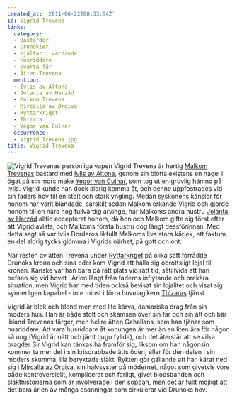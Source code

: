 ```yaml
---
created_at: '2011-06-22T00:33:04Z'
id: Vigrid Trevena
links:
  category:
  - Bastarder
  - Drunokier
  - Hjältar i vardande
  - Husriddare
  - Svarta får
  - Ätten Trevena
  mention:
  - Ivlis av Altona
  - Jolanta av Harzád
  - Malkom Trevena
  - Mircalla av Orgiva
  - Ryttarkriget
  - Thizara
  - Yegor van Culnar
  occurrence:
  - Vigrid_Trevena.jpg
title: Vigrid Trevena
---
```


![Vigrid Trevenas personliga vapen] Vigrid Trevena är hertig [Malkom Trevenas] bastard med [Ivlis av
Altona], genom sin blotta existens en nagel i ögat på sin mors make [Yegor van Culnar], som tog ut
en gruvlig hämnd på Ivlis. Vigrid kunde han dock aldrig komma åt, och denne uppfostrades vid sin
faders hov till en stolt och stark yngling. Medan syskonens känslor för honom har varit blandade,
särskilt sedan Malkom erkände Vigrid och gjorde honom till en nära nog fullvärdig arvinge, har
Malkoms andra hustru [Jolanta av Harzád] alltid accepterat honom, då hon och Malkom gifte sig först
efter att Vigrid avlats, och Malkoms första hustru dog långt dessförinnan. Med detta sagt så var
Ivlis Dordaros likfullt Malkoms livs stora kärlek, ett faktum en del aldrig tycks glömma i Vigrids
närhet, på gott och ont.

När resten av ätten Trevena under [Ryttarkriget] på olika sätt förrådde Drunoks krona och sina eder
kom Vigrid att hålla sig obrottsligt lojal till kronan. Kanske var han bara på rätt plats vid rätt
tid, såtillvida att han befann sig vid hovet i Arlon långt från faderns inflytande och prekära
situation, men Vigrid har med tiden också bevisat sin lojalitet och visat sig synnerligen kapabel -
inte minst i förra hovmagikern [Thizaras] tjänst.

Vigrid är blek och blond men med lite kärva, damariska drag från sin moders hus. Han är både stolt
och skamsen över sin far och sin ätt och bär ibland Trevenas färger, men hellre ätten Gahallans, som
han tjänar som husriddare. Att vara husriddare åt konungen är mer än en liten ära för någon så ung
(Vigrid är nätt och jämt tjugo fyllda), och det återstår att se vilka bragder Sir Vigrid kan tänkas
ha framför sig, liksom om han någonsin kommer ta mer del i sin krisdrabbade ätts öden, eller för den
delen i sin moders skumma, illa beryktade släkt. Rykten gör gällande att han kärat ned sig i
[Mircalla av Orgiva], sin halvsyster på mödernet, något som givetvis vore både kontroversiellt,
komplicerat och farligt, givet blodsbanden och släkthistorierna som är involverade i den soppan, men
det är fullt möjligt att det bara är en av många osanningar som cirkulerar vid Drunoks hov.

  [Vigrid Trevenas personliga vapen]: Vigrid_Trevena.jpg "Vigrid Trevenas personliga vapen"
  [Malkom Trevenas]: Malkom_Trevena
  [Ivlis av Altona]: Ivlis_av_Altona
  [Yegor van Culnar]: Yegor_van_Culnar
  [Jolanta av Harzád]: Jolanta_av_Harzád
  [Ryttarkriget]: Ryttarkriget
  [Thizaras]: Thizara
  [Mircalla av Orgiva]: Mircalla_av_Orgiva
